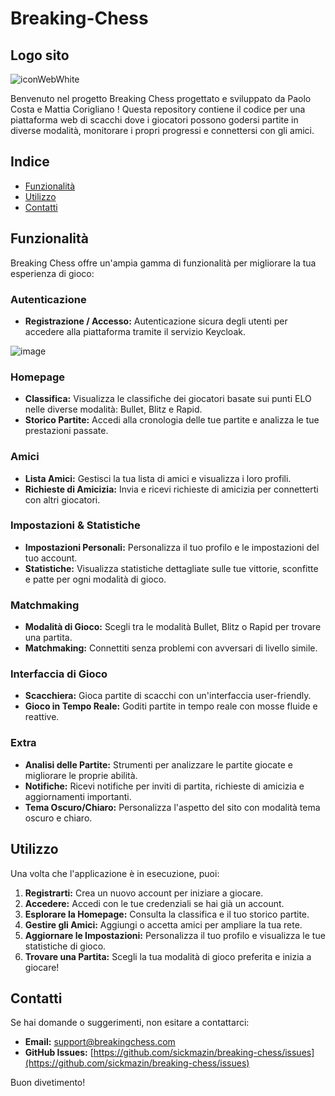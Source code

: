 # Breaking-Chess

## Logo sito
![iconWebWhite](https://github.com/user-attachments/assets/ae6639e8-d394-48ab-8003-534c24e471e4)


Benvenuto nel progetto Breaking Chess progettato e sviluppato da Paolo Costa e Mattia Corigliano ! Questa repository contiene il codice per una piattaforma web di scacchi dove i giocatori possono godersi partite in diverse modalità, monitorare i propri progressi e connettersi con gli amici.

## Indice

- [Funzionalità](#funzionalità)
- [Utilizzo](#utilizzo)
- [Contatti](#contatti)

## Funzionalità

Breaking Chess offre un'ampia gamma di funzionalità per migliorare la tua esperienza di gioco:

### Autenticazione
- **Registrazione / Accesso:** Autenticazione sicura degli utenti per accedere alla piattaforma tramite il servizio Keycloak.
  
![image](https://github.com/user-attachments/assets/5f3dde7d-d54f-49fe-be55-d5ef075f70f3)


### Homepage
- **Classifica:** Visualizza le classifiche dei giocatori basate sui punti ELO nelle diverse modalità: Bullet, Blitz e Rapid.
- **Storico Partite:** Accedi alla cronologia delle tue partite e analizza le tue prestazioni passate.

### Amici
- **Lista Amici:** Gestisci la tua lista di amici e visualizza i loro profili.
- **Richieste di Amicizia:** Invia e ricevi richieste di amicizia per connetterti con altri giocatori.

### Impostazioni & Statistiche
- **Impostazioni Personali:** Personalizza il tuo profilo e le impostazioni del tuo account.
- **Statistiche:** Visualizza statistiche dettagliate sulle tue vittorie, sconfitte e patte per ogni modalità di gioco.

### Matchmaking
- **Modalità di Gioco:** Scegli tra le modalità Bullet, Blitz o Rapid per trovare una partita.
- **Matchmaking:** Connettiti senza problemi con avversari di livello simile.

### Interfaccia di Gioco
- **Scacchiera:** Gioca partite di scacchi con un'interfaccia user-friendly.
- **Gioco in Tempo Reale:** Goditi partite in tempo reale con mosse fluide e reattive.

### Extra
- **Analisi delle Partite:** Strumenti per analizzare le partite giocate e migliorare le proprie abilità.
- **Notifiche:** Ricevi notifiche per inviti di partita, richieste di amicizia e aggiornamenti importanti.
- **Tema Oscuro/Chiaro:** Personalizza l'aspetto del sito con modalità tema oscuro e chiaro.

## Utilizzo

Una volta che l'applicazione è in esecuzione, puoi:

1. **Registrarti:** Crea un nuovo account per iniziare a giocare.
2. **Accedere:** Accedi con le tue credenziali se hai già un account.
3. **Esplorare la Homepage:** Consulta la classifica e il tuo storico partite.
4. **Gestire gli Amici:** Aggiungi o accetta amici per ampliare la tua rete.
5. **Aggiornare le Impostazioni:** Personalizza il tuo profilo e visualizza le tue statistiche di gioco.
6. **Trovare una Partita:** Scegli la tua modalità di gioco preferita e inizia a giocare!


## Contatti

Se hai domande o suggerimenti, non esitare a contattarci:
- **Email:** support@breakingchess.com
- **GitHub Issues:** [https://github.com/sickmazin/breaking-chess/issues](https://github.com/sickmazin/breaking-chess/issues)

Buon divetimento!
